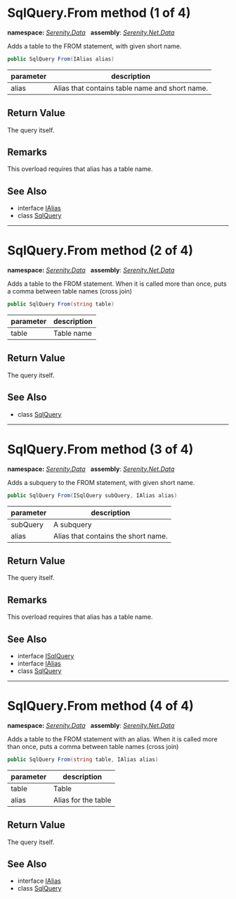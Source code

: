 # SqlQuery.From method (1 of 4)
**namespace:** *[Serenity.Data](../../README.md#serenity.data-namespace)*   **assembly**: *[Serenity.Net.Data](../../README.md)*

Adds a table to the FROM statement, with given short name.

```csharp
public SqlQuery From(IAlias alias)
```

| parameter | description |
| --- | --- |
| alias | Alias that contains table name and short name. |

## Return Value

The query itself.

## Remarks

This overload requires that alias has a table name.

## See Also

* interface [IAlias](../IAlias.md)
* class [SqlQuery](../SqlQuery.md)

---

# SqlQuery.From method (2 of 4)
**namespace:** *[Serenity.Data](../../README.md#serenity.data-namespace)*   **assembly**: *[Serenity.Net.Data](../../README.md)*

Adds a table to the FROM statement. When it is called more than once, puts a comma between table names (cross join)

```csharp
public SqlQuery From(string table)
```

| parameter | description |
| --- | --- |
| table | Table name |

## Return Value

The query itself.

## See Also

* class [SqlQuery](../SqlQuery.md)

---

# SqlQuery.From method (3 of 4)
**namespace:** *[Serenity.Data](../../README.md#serenity.data-namespace)*   **assembly**: *[Serenity.Net.Data](../../README.md)*

Adds a subquery to the FROM statement, with given short name.

```csharp
public SqlQuery From(ISqlQuery subQuery, IAlias alias)
```

| parameter | description |
| --- | --- |
| subQuery | A subquery |
| alias | Alias that contains the short name. |

## Return Value

The query itself.

## Remarks

This overload requires that alias has a table name.

## See Also

* interface [ISqlQuery](../ISqlQuery.md)
* interface [IAlias](../IAlias.md)
* class [SqlQuery](../SqlQuery.md)

---

# SqlQuery.From method (4 of 4)
**namespace:** *[Serenity.Data](../../README.md#serenity.data-namespace)*   **assembly**: *[Serenity.Net.Data](../../README.md)*

Adds a table to the FROM statement with an alias. When it is called more than once, puts a comma between table names (cross join)

```csharp
public SqlQuery From(string table, IAlias alias)
```

| parameter | description |
| --- | --- |
| table | Table |
| alias | Alias for the table |

## Return Value

The query itself.

## See Also

* interface [IAlias](../IAlias.md)
* class [SqlQuery](../SqlQuery.md)